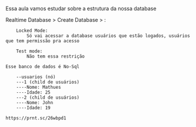 Essa aula vamos estudar sobre a estrutura da nossa database

Realtime Database > Create Database > :

        Locked Mode:
            Só vai acessar a database usuários que estão logados, usuários que tem permissão pra acesso

        Test mode:
            Não tem essa restrição

    Esse banco de dados é No-Sql

        --usuarios (nó)
        ---1 (child de usuários)
        ----Nome: Mathues
        ----Idade: 25
        ---2 (child de usuários)
        ----Nome: John
        ----Idade: 19

    https://prnt.sc/26wbpd1